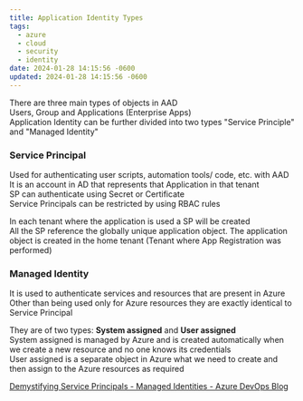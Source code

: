 ```yaml
---
title: Application Identity Types
tags:
  - azure
  - cloud
  - security
  - identity
date: 2024-01-28 14:15:56 -0600
updated: 2024-01-28 14:15:56 -0600
---
```


There are three main types of objects in AAD  
Users, Group and Applications (Enterprise Apps)  
Application Identity can be further divided into two types "Service Principle" and "Managed Identity"

### Service Principal

Used for authenticating user scripts, automation tools/ code, etc. with AAD  
It is an account in AD that represents that Application in that tenant  
SP can authenticate using Secret or Certificate  
Service Principals can be restricted by using RBAC rules

In each tenant where the application is used a SP will be created  
All the SP reference the globally unique application object. The application object is created in the home tenant (Tenant where App Registration was performed)

### Managed Identity

It is used to authenticate services and resources that are present in Azure  
Other than being used only for Azure resources they are exactly identical to Service Principal

They are of two types: **System assigned** and **User assigned**  
System assigned is managed by Azure and is created automatically when we create a new resource and no one knows its credentials  
User assigned is a separate object in Azure what we need to create and then assign to the Azure resources as required

[Demystifying Service Principals - Managed Identities - Azure DevOps Blog](https://devblogs.microsoft.com/devops/demystifying-service-principals-managed-identities/)
